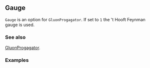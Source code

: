 ## Gauge

`Gauge` is an option for `GluonProgagator`. If set to `1` the 't Hooft Feynman gauge is used.

### See also

[GluonProgagator](GluonProgagator).

### Examples